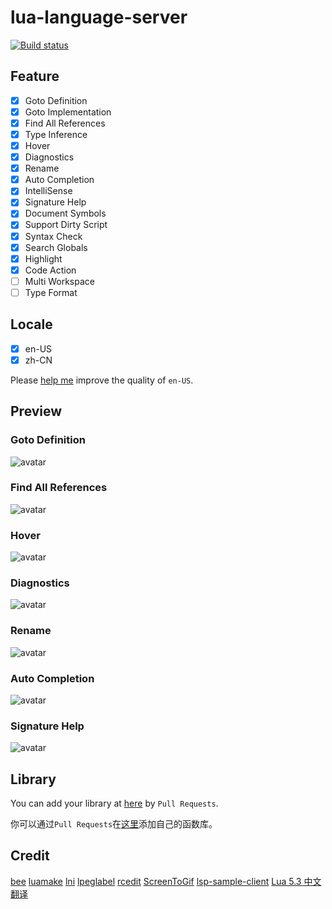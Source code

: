 # lua-language-server

[![Build status](https://ci.appveyor.com/api/projects/status/0tng1g72fssvu9rr/branch/master?svg=true)](https://ci.appveyor.com/project/sumneko/vscode-lua-language-server/branch/master)

## Feature

- [x] Goto Definition
- [x] Goto Implementation
- [x] Find All References
- [x] Type Inference
- [x] Hover
- [x] Diagnostics
- [x] Rename
- [x] Auto Completion
- [x] IntelliSense
- [x] Signature Help
- [x] Document Symbols
- [x] Support Dirty Script
- [x] Syntax Check
- [x] Search Globals
- [x] Highlight
- [x] Code Action
- [ ] Multi Workspace
- [ ] Type Format

## Locale

- [x] en-US
- [x] zh-CN

Please [help me][en-US] improve the quality of `en-US`.

[en-US]: https://github.com/sumneko/vscode-lua-language-server/tree/master/server/locale/en-US

## Preview

### Goto Definition

![avatar](https://github.com/sumneko/lua-language-server/raw/master/images//Goto%20Definition.gif)

### Find All References

![avatar](https://github.com/sumneko/lua-language-server/raw/master/images//Find%20All%20References.gif)

### Hover

![avatar](https://github.com/sumneko/lua-language-server/raw/master/images/Hover.gif)

### Diagnostics

![avatar](https://github.com/sumneko/lua-language-server/raw/master/images/Diagnostics.gif)

### Rename

![avatar](https://github.com/sumneko/lua-language-server/raw/master/images/Rename.gif)

### Auto Completion

![avatar](https://github.com/sumneko/lua-language-server/raw/master/images/Auto%20Completion.gif)

### Signature Help

![avatar](https://github.com/sumneko/lua-language-server/raw/master/images/Signature%20Help.gif)

## Library

You can add your library at [here][libs] by `Pull Requests`.

你可以通过`Pull Requests`在[这里][libs]添加自己的函数库。

[libs]: https://github.com/sumneko/vscode-lua-language-server/tree/master/server/libs

## Credit
[bee](https://github.com/actboy168/bee.lua)
[luamake](https://github.com/actboy168/luamake)
[lni](https://github.com/actboy168/lni)
[lpeglabel](https://github.com/sqmedeiros/lpeglabel)
[rcedit](https://github.com/electron/rcedit)
[ScreenToGif](https://github.com/NickeManarin/ScreenToGif)
[lsp-sample-client](https://github.com/Microsoft/vscode-extension-samples)
[Lua 5.3 中文翻译](https://cloudwu.github.io/lua53doc/manual.html)
